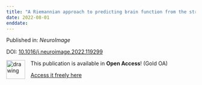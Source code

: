```yaml
---
title: "A Riemannian approach to predicting brain function from the structural connectome"
date: 2022-08-01
enddate:
---
```


Published in: *NeuroImage*

DOI: [10.1016/j.neuroimage.2022.119299](https://doi.org/10.1016/j.neuroimage.2022.119299)

<img src="https://upload.wikimedia.org/wikipedia/commons/thumb/7/77/Open_Access_logo_PLoS_transparent.svg/800px-Open_Access_logo_PLoS_transparent.svg.png" alt="drawing" width="50" align="left"/> &nbsp;&nbsp;&nbsp;This publication is available in **Open Access**! (Gold OA)

&nbsp;&nbsp;&nbsp;<a href="https://doi.org/10.1016/j.neuroimage.2022.119299">Access it freely here</a>

